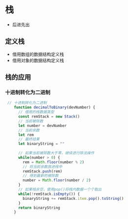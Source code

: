 <!--
 * @Author: xujie 1607526161@qq.com
 * @Date: 2022-10-31 18:04:16
 * @LastEditors: xujie 1607526161@qq.com
 * @FilePath: \HTML-CSS-Javascript-\dataStructure\stack\stackStructure.md
 * @Description: 数据结构栈
-->
# 栈

* 后进先出

## 定义栈

* 借用数组的数据结构定义栈
* 借用对象的数据结构定义栈

## 栈的应用

### 十进制转化为二进制

```js
 // 十进制转化为二进制
    function decimalToBinary(devNumber) {
      // 借用的栈数据类型
      const remStack = new Stack()
      // 当前被除数
      let number = devNumber
      // 当前余数
      let rem
      // 最终结果
      let binaryString = ""
      
      // 如果当前被除数大于零，继续进行除法操作
      while(number > 0) {
        rem = Math.floor(number % 2)
        // 将当前余数放进栈中
        remStack.push(rem)
        // 得到最新的被除数
        number = Math.floor(number / 2)
      }
      // 如果栈非空，使用pop()将栈内数据一个个取出
      while(!remStack.isEmpty()) {
        binaryString += remStack.item.pop().toString()
      }
      return binaryString
    }
```

